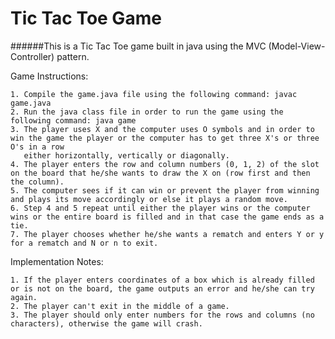 # Tic Tac Toe Game

######This is a Tic Tac Toe game built in java using the MVC (Model-View-Controller) pattern.

Game Instructions:

	1. Compile the game.java file using the following command: javac game.java
	2. Run the java class file in order to run the game using the following command: java game
	3. The player uses X and the computer uses O symbols and in order to win the game the player or the computer has to get three X's or three O's in a row
	   either horizontally, vertically or diagonally.
	4. The player enters the row and column numbers (0, 1, 2) of the slot on the board that he/she wants to draw the X on (row first and then the column).
	5. The computer sees if it can win or prevent the player from winning and plays its move accordingly or else it plays a random move.
	6. Step 4 and 5 repeat until either the player wins or the computer wins or the entire board is filled and in that case the game ends as a tie.
	7. The player chooses whether he/she wants a rematch and enters Y or y for a rematch and N or n to exit.



Implementation Notes:

	1. If the player enters coordinates of a box which is already filled or is not on the board, the game outputs an error and he/she can try again.
	2. The player can't exit in the middle of a game.
	3. The player should only enter numbers for the rows and columns (no characters), otherwise the game will crash.



